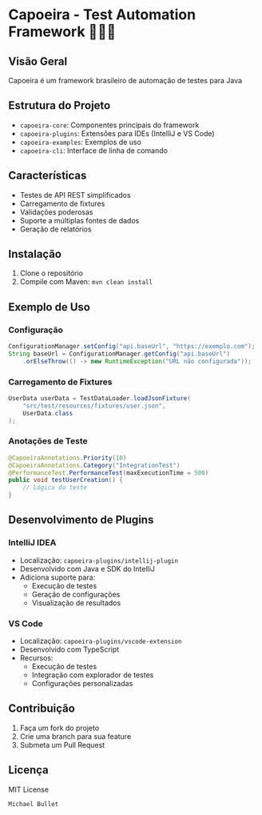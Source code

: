 # Capoeira  - Test Automation Framework 🤸🏿‍♀️

## Visão Geral

Capoeira  é um framework brasileiro de automação de testes para Java

## Estrutura do Projeto
- `capoeira-core`: Componentes principais do framework
- `capoeira-plugins`: Extensões para IDEs (IntelliJ e VS Code)
- `capoeira-examples`: Exemplos de uso
- `capoeira-cli`: Interface de linha de comando

## Características
- Testes de API REST simplificados
- Carregamento de fixtures
- Validações poderosas
- Suporte a múltiplas fontes de dados
- Geração de relatórios

## Instalação
1. Clone o repositório
2. Compile com Maven: `mvn clean install`

## Exemplo de Uso

### Configuração
```java
ConfigurationManager.setConfig("api.baseUrl", "https://exemplo.com");
String baseUrl = ConfigurationManager.getConfig("api.baseUrl")
    .orElseThrow(() -> new RuntimeException("URL não configurada"));
```

### Carregamento de Fixtures
```java
UserData userData = TestDataLoader.loadJsonFixture(
    "src/test/resources/fixtures/user.json", 
    UserData.class
);
```

### Anotações de Teste
```java
@CapoeiraAnnotations.Priority(10)
@CapoeiraAnnotations.Category("IntegrationTest")
@PerformanceTest.PerformanceTest(maxExecutionTime = 500)
public void testUserCreation() {
    // Lógica do teste
}
```

## Desenvolvimento de Plugins

### IntelliJ IDEA
- Localização: `capoeira-plugins/intellij-plugin`
- Desenvolvido com Java e SDK do IntelliJ
- Adiciona suporte para:
  - Execução de testes
  - Geração de configurações
  - Visualização de resultados

### VS Code
- Localização: `capoeira-plugins/vscode-extension`
- Desenvolvido com TypeScript
- Recursos:
  - Execução de testes
  - Integração com explorador de testes
  - Configurações personalizadas

## Contribuição
1. Faça um fork do projeto
2. Crie uma branch para sua feature
3. Submeta um Pull Request

## Licença
MIT License

```
Michael Bullet
```

